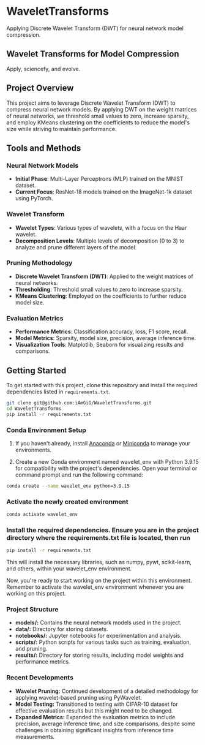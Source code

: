 # WaveletTransforms

Applying Discrete Wavelet Transform (DWT) for neural network model compression.

## Wavelet Transforms for Model Compression

Apply, sciencefy, and evolve.

## Project Overview

This project aims to leverage Discrete Wavelet Transform (DWT) to compress neural network models. By applying DWT on the weight matrices of neural networks, we threshold small values to zero, increase sparsity, and employ KMeans clustering on the coefficients to reduce the model's size while striving to maintain performance.

## Tools and Methods

### Neural Network Models
- **Initial Phase**: Multi-Layer Perceptrons (MLP) trained on the MNIST dataset.
- **Current Focus**: ResNet-18 models trained on the ImageNet-1k dataset using PyTorch.

### Wavelet Transform
- **Wavelet Types**: Various types of wavelets, with a focus on the Haar wavelet.
- **Decomposition Levels**: Multiple levels of decomposition (0 to 3) to analyze and prune different layers of the model.

### Pruning Methodology
- **Discrete Wavelet Transform (DWT)**: Applied to the weight matrices of neural networks.
- **Thresholding**: Threshold small values to zero to increase sparsity.
- **KMeans Clustering**: Employed on the coefficients to further reduce model size.

### Evaluation Metrics
- **Performance Metrics**: Classification accuracy, loss, F1 score, recall.
- **Model Metrics**: Sparsity, model size, precision, average inference time.
- **Visualization Tools**: Matplotlib, Seaborn for visualizing results and comparisons.

## Getting Started

To get started with this project, clone this repository and install the required dependencies listed in `requirements.txt`.

```bash
git clone git@github.com:iAmGiG/WaveletTransforms.git
cd WaveletTransforms
pip install -r requirements.txt
```

### Conda Environment Setup

1. If you haven't already, install [Anaconda](https://www.anaconda.com/products/individual) or [Miniconda](https://docs.conda.io/en/latest/miniconda.html) to manage your environments.

2. Create a new Conda environment named wavelet_env with Python 3.9.15 for compatibility with the project's dependencies. Open your terminal or command prompt and run the following command:
```bash
conda create --name wavelet_env python=3.9.15
```

### Activate the newly created environment

```bash
conda activate wavelet_env
```

### Install the required dependencies. Ensure you are in the project directory where the requirements.txt file is located, then run

```bash
pip install -r requirements.txt
```

This will install the necessary libraries, such as numpy, pywt, scikit-learn, and others, within your wavelet_env environment.

Now, you're ready to start working on the project within this environment. Remember to activate the wavelet_env environment whenever you are working on this project.

### Project Structure
- **models/:** Contains the neural network models used in the project.
- **data/:** Directory for storing datasets.
- **notebooks/:** Jupyter notebooks for experimentation and analysis.
- **scripts/:** Python scripts for various tasks such as training, evaluation, and pruning.
- **results/:** Directory for storing results, including model weights and performance metrics.

### Recent Developments
- **Wavelet Pruning:** Continued development of a detailed methodology for applying wavelet-based pruning using PyWavelet.
- **Model Testing:** Transitioned to testing with CIFAR-10 dataset for effective evaluation results but this might need to be changed.
- **Expanded Metrics:** Expanded the evaluation metrics to include precision, average inference time, and size comparisons, despite some challenges in obtaining significant insights from inference time measurements.
